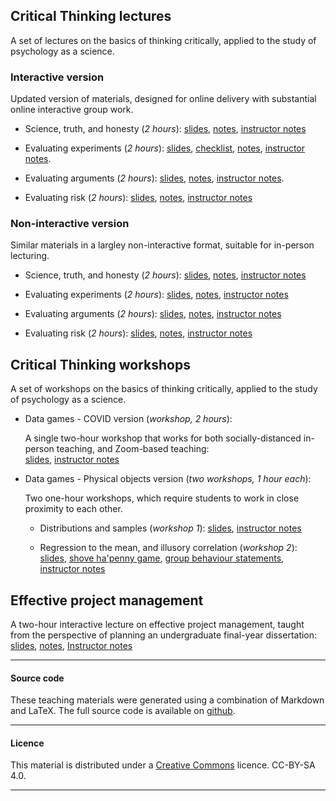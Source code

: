 
## Critical Thinking lectures

A set of lectures on the basics of thinking critically, applied to the study of
psychology as a science.

### Interactive version

Updated version of materials, designed for online delivery with substantial
online interactive group work.

- Science, truth, and honesty (_2 hours_):
   [slides](ScienceTruthHonestyInteract.pdf),
   [notes](ScienceTruthHonestyNotesInteract.html),
   [instructor notes](ScienceTruthHonestyInstructorInteract.html)

- Evaluating experiments (_2 hours_):
   [slides](EvaluatingExperimentsInteract.pdf), 
   [checklist](ExperimentChecklist.md),
   [notes](EvaluatingExperimentsInteractNotes.md), 
   [instructor notes](EvaluatingExperimentsInstructorInteract.md).

- Evaluating arguments (_2 hours_):
   [slides](EvaluatingArgumentsInteract.pdf), 
   [notes](EvaluatingArgumentsInteractNotes.md), 
   [instructor notes](EvaluatingArgumentsInteractInstruct.md).

- Evaluating risk (_2 hours_): [slides](EvaluatingRiskInteract.pdf),
   [notes](EvaluatingRiskInteractNotes.html),
   [instructor notes](EvaluatingRiskInteractInstruct.md)


### Non-interactive version

Similar materials in a largley non-interactive format, suitable for in-person lecturing.

- Science, truth, and honesty (_2 hours_):
   [slides](ScienceTruthHonesty.pdf),
   [notes](ScienceTruthHonestyNotes.html),
   [instructor notes](ScienceTruthHonestyInstructor.html)

- Evaluating experiments (_2 hours_):
   [slides](EvaluatingExperiments.pdf),
   [notes](EvaluatingExperiments.html),
   [instructor notes](EvaluatingExperimentsInstruct.md)

- Evaluating arguments (_2 hours_):
   [slides](EvaluatingArguments.pdf),
   [notes](EvaluatingArguments.html),
   [instructor notes](EvaluatingArgumentsInstruct.md)

- Evaluating risk (_2 hours_): [slides](EvaluatingRisk.pdf),
   [notes](EvaluatingRisk.html),
   [instructor notes](EvaluatingRiskInstruct.md)


## Critical Thinking workshops

A set of workshops on the basics of thinking critically, applied to the study
of psychology as a science.

- Data games - COVID version (_workshop, 2 hours_):

    A single two-hour workshop that works for both socially-distanced in-person teaching, and Zoom-based teaching:	
	[slides](data-games-slides.pdf),
	[instructor notes](data-games.html)

- Data games - Physical objects version (_two workshops, 1 hour each_):

    Two one-hour workshops, which require students to work in close proximity to each other.

    - Distributions and samples (_workshop 1_):
       [slides](distributions-samples.pdf),
       [instructor notes](distributions-samples.html)

    - Regression to the mean, and illusory correlation (_workshop 2_):
       [slides](regress-corr.pdf), 
       [shove ha'penny game](http://www.psy.plymouth.ac.uk/labplus/lp411ShoveHapenny/default.html), 
       [group behaviour statements](irr-corr.html), 
       [instructor notes](regress-corr.html)

## Effective project management

A two-hour interactive lecture on effective project management, taught from the perspective of planning an undergraduate final-year dissertation: 
[slides](ProjMan.pdf), 
[notes](ProjManNotes.md), 
[Instructor notes](ProjManInstruct.md)



____

#### Source code

These teaching materials were generated using a combination of
Markdown and LaTeX. The full source code is available on
[github](https://github.com/ajwills72/critical-thinking).

___

#### Licence

This material is distributed under a [Creative
Commons](https://creativecommons.org/) licence. CC-BY-SA 4.0.

____

